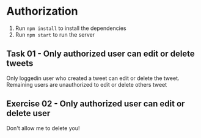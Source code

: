 # Authorization

1. Run `npm install` to install the dependencies
2. Run `npm start` to run the server

## Task 01 - Only authorized user can edit or delete tweets

Only loggedin user who created a tweet can edit or delete the tweet. Remaining users are unauthorized to edit or delete others tweet

## Exercise 02 - Only authorized user can edit or delete user

Don't allow me to delete you!
